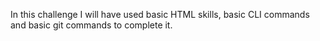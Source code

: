 In this challenge I will have used basic HTML skills, basic CLI commands and basic git commands to complete it.